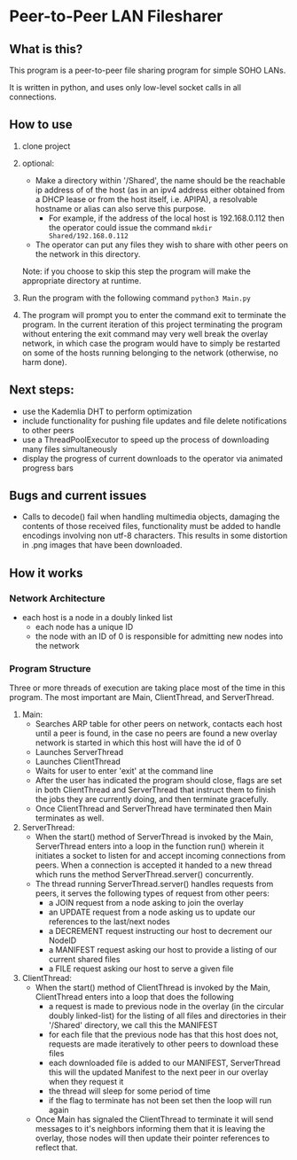  
# Peer-to-Peer LAN Filesharer
## What is this? 
This program is a peer-to-peer file sharing program for simple SOHO LANs. 

It is written in python, and uses only low-level socket calls in all connections.

## How to use
1. clone project
2. optional: 
	- Make a directory within '/Shared', the name should be the reachable ip address of of the host (as in an ipv4 address either obtained from a DHCP lease or from the host itself, i.e. APIPA), a resolvable hostname or alias can also serve this purpose. 
		- For example, if the address of the local host is 192.168.0.112 then the operator could issue the command 
		`mkdir Shared/192.168.0.112` 
	- The operator can put any files they wish to share with other peers on the network in this directory. 
	
	Note: if you choose to skip this step the program will make the appropriate directory at runtime. 
3. Run the program with the following command `python3 Main.py` 
4. The program will prompt you to enter the command exit to terminate the program. In the current iteration of this project terminating the program without entering the exit command may very well break the overlay network, in which case the program would have to simply be restarted on some of the hosts running belonging to the network (otherwise, no harm done).

## Next steps:
-   use the Kademlia DHT to perform optimization
-   include functionality for pushing file updates and file delete notifications to other peers
-   use a ThreadPoolExecutor to speed up the process of downloading many files simultaneously
-   display the progress of current downloads to the operator via animated progress bars

## Bugs and current issues
-   Calls to decode() fail when handling multimedia objects, damaging the contents of those received files, functionality must be added to handle encodings involving non utf-8 characters. This results in some distortion in .png images that have been downloaded.

## How it works
### Network Architecture
-   each host is a node in a doubly linked list 
	-  each node has a unique ID
	-  the node with an ID of 0 is responsible for admitting new nodes into the network

### Program Structure
Three or more threads of execution are taking place most of the time in this program. The most important are Main, ClientThread, and ServerThread.
1. Main:
	- Searches ARP table for other peers on network, contacts each host until a peer is found, in the case no peers are found a new overlay network is started in which this host will have the id of 0
	- Launches ServerThread
	- Launches ClientThread
	- Waits for user to enter 'exit' at the command line
	- After the user has indicated the program should close, flags are set in both ClientThread and ServerThread that instruct them to finish the jobs they are currently doing, and then terminate gracefully.
	- Once ClientThread and ServerThread have terminated then Main terminates as well.
2. ServerThread:
	- When the start() method of ServerThread is invoked by the Main, ServerThread enters into a loop in the function run() wherein it initiates a socket to listen for and accept incoming connections from peers. When a connection is accepted it handed to a new thread which runs the method ServerThread.server() concurrently. 
	- The thread running ServerThread.server() handles requests from peers, it serves the following types of request from other peers:
		- a JOIN request from a node asking to join the overlay
		- an UPDATE request from a node asking us to update our references to the last/next nodes 
		- a DECREMENT request instructing our host to decrement our NodeID
		- a MANIFEST request asking our host to provide a listing of our current shared files
		- a FILE request asking our host to serve a given file
3. ClientThread:
	- When the start() method of ClientThread is invoked by the Main, ClientThread enters into a loop that does the following
		- a request is made to previous node in the overlay (in the circular doubly linked-list) for the listing of all files and directories in their '/Shared' directory, we call this the MANIFEST
		- for each file that the previous node has that this host does not, requests are made iteratively to other peers to download these files
		- each downloaded file is added to our MANIFEST, ServerThread this will the updated Manifest to the next peer in our overlay when they request it
		- the thread will sleep for some period of time 
		- if the flag to terminate has not been set then the loop will run again
	- Once Main has signaled the ClientThread to terminate it will send messages to it's neighbors informing them that it is leaving the overlay, those nodes will then update their pointer references to reflect that.
